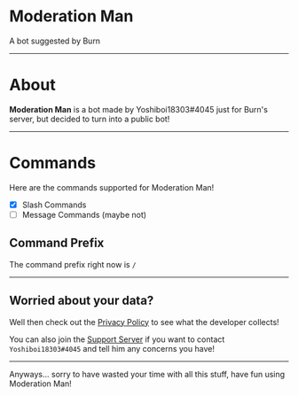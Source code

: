 # Moderation Man
A bot suggested by Burn

---

# About
**Moderation Man** is a bot made by Yoshiboi18303#4045 just for Burn's server, but decided to turn into a public bot!

---

# Commands
Here are the commands supported for Moderation Man!

- [x] Slash Commands
- [ ] Message Commands (maybe not) 

## Command Prefix
The command prefix right now is `/`

---

## Worried about your data?
Well then check out the [Privacy Policy](https://github.com/Yoshiboi18303/Moderation-Man/blob/main/PRIVACY.md) to see what the developer collects!

You can also join the [Support Server](https://discord.gg/nv4pyCXBnr) if you want to contact `Yoshiboi18303#4045` and tell him any concerns you have!

---

Anyways... sorry to have wasted your time with all this stuff, have fun using Moderation Man!